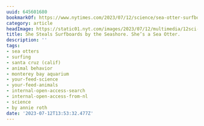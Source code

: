 ```yaml
---
uuid: 645601680
bookmarkOf: https://www.nytimes.com/2023/07/12/science/sea-otter-surfboard.html
category: article
headImage: https://static01.nyt.com/images/2023/07/12/multimedia/12sci-surfing-sea-otter-01-tvgh/12sci-surfing-sea-otter-01-tvgh-largeHorizontalJumbo.jpg
title: She Steals Surfboards by the Seashore. She’s a Sea Otter.
description: ''
tags:
- sea otters
- surfing
- santa cruz (calif)
- animal behavior
- monterey bay aquarium
- your-feed-science
- your-feed-animals
- internal-open-access-search
- internal-open-access-from-nl
- science
- by annie roth
date: '2023-07-12T13:53:32.477Z'
---
```



